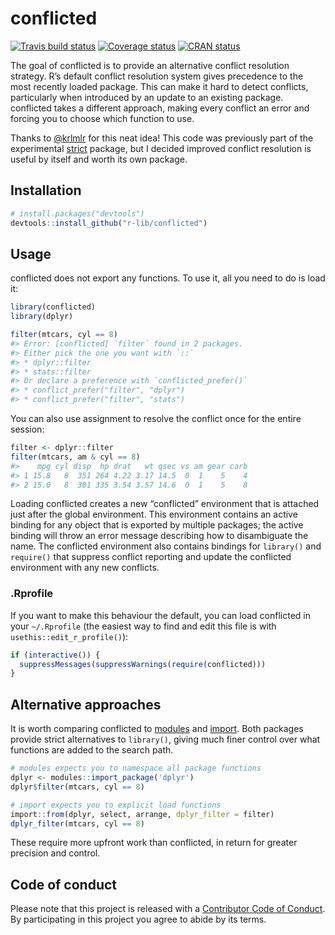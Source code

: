 
<!-- README.md is generated from README.Rmd. Please edit that file -->

# conflicted

[![Travis build
status](https://travis-ci.org/r-lib/conflicted.svg?branch=master)](https://travis-ci.org/r-lib/conflicted)
[![Coverage
status](https://codecov.io/gh/r-lib/conflicted/branch/master/graph/badge.svg)](https://codecov.io/github/r-lib/conflicted?branch=master)
[![CRAN
status](https://www.r-pkg.org/badges/version/conflicted)](https://cran.r-project.org/package=conflicted)

The goal of conflicted is to provide an alternative conflict resolution
strategy. R’s default conflict resolution system gives precedence to the
most recently loaded package. This can make it hard to detect conflicts,
particularly when introduced by an update to an existing package.
conflicted takes a different approach, making every conflict an error
and forcing you to choose which function to use.

Thanks to [@krlmlr](https://github.com/krlmlr) for this neat idea\! This
code was previously part of the experimental
[strict](https://github.com/hadley/strict) package, but I decided
improved conflict resolution is useful by itself and worth its own
package.

## Installation

``` r
# install.packages("devtools")
devtools::install_github("r-lib/conflicted")
```

## Usage

conflicted does not export any functions. To use it, all you need to do
is load it:

``` r
library(conflicted)
library(dplyr)

filter(mtcars, cyl == 8)
#> Error: [conflicted] `filter` found in 2 packages.
#> Either pick the one you want with `::` 
#> * dplyr::filter
#> * stats::filter
#> Or declare a preference with `conflicted_prefer()`
#> * conflict_prefer("filter", "dplyr")
#> * conflict_prefer("filter", "stats")
```

You can also use assignment to resolve the conflict once for the entire
session:

``` r
filter <- dplyr::filter
filter(mtcars, am & cyl == 8)
#>    mpg cyl disp  hp drat   wt qsec vs am gear carb
#> 1 15.8   8  351 264 4.22 3.17 14.5  0  1    5    4
#> 2 15.0   8  301 335 3.54 3.57 14.6  0  1    5    8
```

Loading conflicted creates a new “conflicted” environment that is
attached just after the global environment. This environment contains an
active binding for any object that is exported by multiple packages; the
active binding will throw an error message describing how to
disambiguate the name. The conflicted environment also contains bindings
for `library()` and `require()` that suppress conflict reporting and
update the conflicted environment with any new conflicts.

### .Rprofile

If you want to make this behaviour the default, you can load conflicted
in your `~/.Rprofile` (the easiest way to find and edit this file is
with `usethis::edit_r_profile()`):

``` r
if (interactive()) {
  suppressMessages(suppressWarnings(require(conflicted)))
}
```

## Alternative approaches

It is worth comparing conflicted to
[modules](http://github.com/klmr/modules) and
[import](https://github.com/smbache/import). Both packages provide
strict alternatives to `library()`, giving much finer control over what
functions are added to the search path.

``` r
# modules expects you to namespace all package functions
dplyr <- modules::import_package('dplyr')
dplyr$filter(mtcars, cyl == 8)

# import expects you to explicit load functions
import::from(dplyr, select, arrange, dplyr_filter = filter)
dplyr_filter(mtcars, cyl == 8)
```

These require more upfront work than conflicted, in return for greater
precision and control.

## Code of conduct

Please note that this project is released with a [Contributor Code of
Conduct](CODE_OF_CONDUCT.md). By participating in this project you agree
to abide by its terms.
